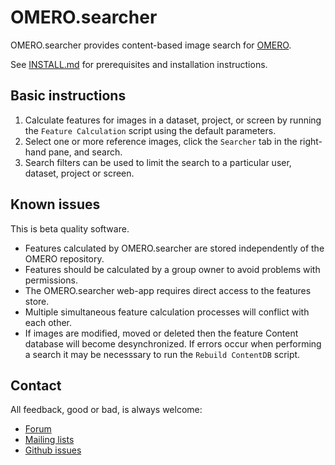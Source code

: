 OMERO.searcher
==============

OMERO.searcher provides content-based image search for
[OMERO](http://openmicroscopy.org/).

See [INSTALL.md](INSTALL.md) for prerequisites and installation instructions.


Basic instructions
------------------

1. Calculate features for images in a dataset, project, or screen by running
the `Feature Calculation` script using the default parameters.
2. Select one or more reference images, click the `Searcher` tab in the
right-hand pane, and search.
3. Search filters can be used to limit the search to a particular user,
dataset, project or screen.


Known issues
------------

This is beta quality software.

* Features calculated by OMERO.searcher are stored independently of the
OMERO repository.
* Features should be calculated by a group owner to avoid problems with
permissions.
* The OMERO.searcher web-app requires direct access to the features store.
* Multiple simultaneous feature calculation processes will conflict with
each other.
* If images are modified, moved or deleted then the feature Content
database will become desynchronized. If errors occur when performing a
search it may be necesssary to run the `Rebuild ContentDB` script.


Contact
-------

All feedback, good or bad, is always welcome:

* [Forum](https://www.openmicroscopy.org/community/)
* [Mailing lists](https://www.openmicroscopy.org/site/community/mailing-lists)
* [Github issues](https://github.com/openmicroscopy/omero_searcher/issues)
